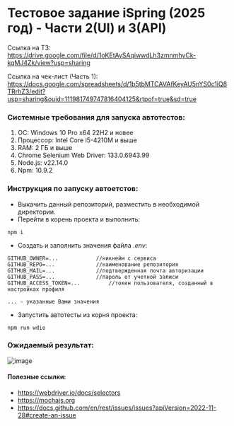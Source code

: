 # Тестовое задание iSpring (2025 год) - Части 2(UI) и 3(API)
Ссылка на ТЗ: https://drive.google.com/file/d/1oKEtAySAqiwwdLh3zmnmhyCk-kqMJ4Zk/view?usp=sharing

Ссылка на чек-лист (Часть 1): https://docs.google.com/spreadsheets/d/1b5tbMTCAVAfKeyAU5nYS0c1iQ8TRrhZ3/edit?usp=sharing&ouid=111981749747816404125&rtpof=true&sd=true

### Системные требования для запуска автотестов:
1. ОС: Windows 10 Pro x64 22H2 и новее
1. Процессор: Intel Core i5-4210M и выше
1. RAM: 2 ГБ и выше
1. Chrome Selenium Web Driver: 133.0.6943.99
1. Node.js: v22.14.0
1. Npm: 10.9.2

### Инструкция по запуску автоетстов:
- Выкачить данный репозиторий, разместить в необходимой директории.
- Перейти в корень проекта и выполнить:
```
npm i
```
- Создать и заполнить значения файла _.env_:
```
GITHUB_OWNER=... 			//никнейм с сервиса
GITHUB_REPO=...				//наименование репозитория
GITHUB_MAIL=... 			//подтвержденная почта авторизации
GITHUB_PASS=... 			//пароль от учетной записи
GITHUB_ACCESS_TOKEN=... 		//токен пользователя, созданный в настройках профиля

... - указанные Вами значения
```
- Запустить автотесты из корня проекта:
```
npm run wdio
```
### Ожидаемый результат:
![image](https://github.com/user-attachments/assets/e7199394-cac1-4eda-8e50-911473d0e770)

#### Полезные ссылки:
- https://webdriver.io/docs/selectors
- https://mochajs.org
- https://docs.github.com/en/rest/issues/issues?apiVersion=2022-11-28#create-an-issue
